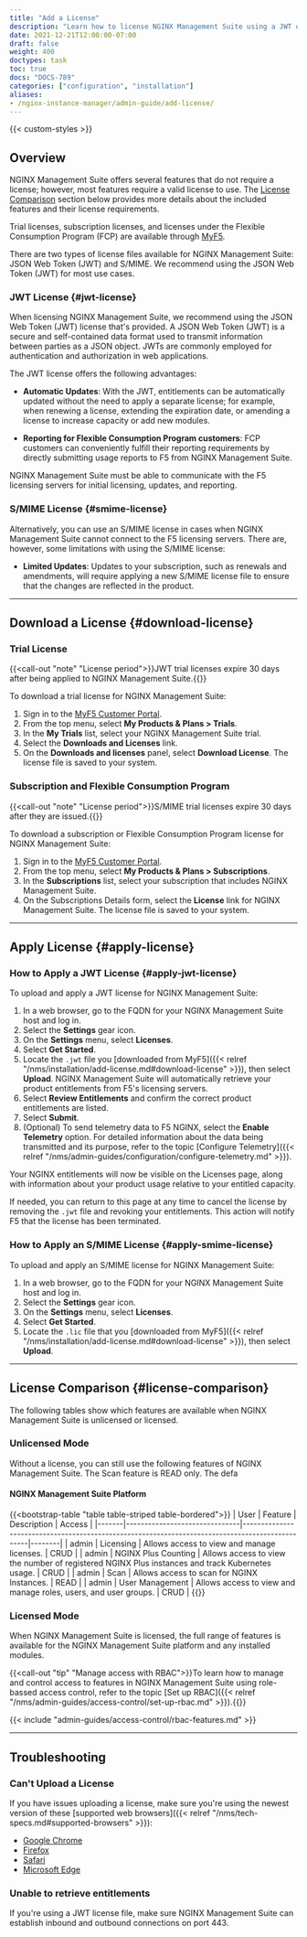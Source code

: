 ```yaml
---
title: "Add a License"
description: "Learn how to license NGINX Management Suite using a JWT or S/MIME license, explore the features accessible in licensed and unlicensed modes, and troubleshoot common issues associated with license upload and entitlement retrieval." 
date: 2021-12-21T12:00:00-07:00
draft: false
weight: 400
doctypes: task
toc: true
docs: "DOCS-789"
categories: ["configuration", "installation"]
aliases:
- /nginx-instance-manager/admin-guide/add-license/
---
```


{{< custom-styles >}}

## Overview

NGINX Management Suite offers several features that do not require a license; however, most features require a valid license to use. The [License Comparison](#license-comparison) section below provides more details about the included features and their license requirements. 

Trial licenses, subscription licenses, and licenses under the Flexible Consumption Program (FCP) are available through [MyF5](https://my.f5.com).

There are two types of license files available for NGINX Management Suite: JSON Web Token (JWT) and S/MIME. We recommend using the JSON Web Token (JWT) for most use cases.

### JWT License {#jwt-license}

When licensing NGINX Management Suite, we recommend using the JSON Web Token (JWT) license that's provided. A JSON Web Token (JWT) is a secure and self-contained data format used to transmit information between parties as a JSON object. JWTs are commonly employed for authentication and authorization in web applications.

The JWT license offers the following advantages:

- **Automatic Updates**: With the JWT, entitlements can be automatically updated without the need to apply a separate license; for example, when renewing a license, extending the expiration date, or amending a license to increase capacity or add new modules.

- **Reporting for Flexible Consumption Program customers**: FCP customers can conveniently fulfill their reporting requirements by directly submitting usage reports to F5 from NGINX Management Suite.

NGINX Management Suite must be able to communicate with the F5 licensing servers for initial licensing, updates, and reporting.

### S/MIME License {#smime-license}

Alternatively, you can use an S/MIME license in cases when NGINX Management Suite cannot connect to the F5 licensing servers. There are, however, some limitations with using the S/MIME license:

- **Limited Updates**: Updates to your subscription, such as renewals and amendments, will require applying a new S/MIME license file to ensure that the changes are reflected in the product.

---

## Download a License {#download-license}

### Trial License

{{<call-out "note" "License period">}}JWT trial licenses expire 30 days after being applied to NGINX Management Suite.{{</call-out>}}

To download a trial license for NGINX Management Suite:

1. Sign in to the [MyF5 Customer Portal](https://account.f5.com/myf5).
2. From the top menu, select **My Products & Plans > Trials**.
3. In the **My Trials** list, select your NGINX Management Suite trial.
4. Select the **Downloads and Licenses** link.
5. On the **Downloads and licenses** panel, select **Download License**. The license file is saved to your system.


### Subscription and Flexible Consumption Program

{{<call-out "note" "License period">}}S/MIME trial licenses expire 30 days after they are issued.{{</call-out>}}

To download a subscription or Flexible Consumption Program license for NGINX Management Suite:

1. Sign in to the [MyF5 Customer Portal](https://account.f5.com/myf5).
2. From the top menu, select **My Products & Plans > Subscriptions**.
3. In the **Subscriptions** list, select your subscription that includes NGINX Management Suite.
4. On the Subscriptions Details form, select the **License** link for NGINX Management Suite. The license file is saved to your system.


---

## Apply License {#apply-license}

### How to Apply a JWT License {#apply-jwt-license}

To upload and apply a JWT license for NGINX Management Suite:

1. In a web browser, go to the FQDN for your NGINX Management Suite host and log in.
2. Select the **Settings** gear icon.
3. On the **Settings** menu, select **Licenses**.
4. Select **Get Started**.
5. Locate the `.jwt` file you [downloaded from MyF5]({{< relref "/nms/installation/add-license.md#download-license" >}}), then select **Upload**. NGINX Management Suite will automatically retrieve your product entitlements from F5's licensing servers.
6. Select **Review Entitlements** and confirm the correct product entitlements are listed.
7. Select **Submit**.
8. (Optional) To send telemetry data to F5 NGINX, select the **Enable Telemetry** option. For detailed information about the data being transmitted and its purpose, refer to the topic [Configure Telemetry]({{< relref "/nms/admin-guides/configuration/configure-telemetry.md" >}}).

Your NGINX entitlements will now be visible on the Licenses page, along with information about your product usage relative to your entitled capacity.

If needed, you can return to this page at any time to cancel the license by removing the `.jwt` file and revoking your entitlements. This action will notify F5 that the license has been terminated.

### How to Apply an S/MIME License {#apply-smime-license}

To upload and apply an S/MIME license for NGINX Management Suite:

1. In a web browser, go to the FQDN for your NGINX Management Suite host and log in.
1. Select the **Settings** gear icon.
1. On the **Settings** menu, select **Licenses**.
1. Select **Get Started**.
1. Locate the `.lic` file that you [downloaded from MyF5]({{< relref "/nms/installation/add-license.md#download-license" >}}), then select **Upload**.

---

## License Comparison {#license-comparison}

The following tables show which features are available when NGINX Management Suite is unlicensed or licensed.

### Unlicensed Mode

Without a license, you can still use the following features of NGINX Management Suite. The Scan feature is READ only. The defa

#### NGINX Management Suite Platform

{{<bootstrap-table "table table-striped table-bordered">}}
| User  | Feature                       | Description                                                                                     | Access |
|-------|-------------------------------|-------------------------------------------------------------------------------------------------|--------|
| admin | Licensing                     | Allows access to view and manage licenses.                                                      | CRUD   |
| admin | NGINX&nbsp;Plus&nbsp;Counting | Allows access to view the number of registered NGINX Plus instances and track Kubernetes usage. | CRUD   |
| admin | Scan                          | Allows access to scan for NGINX Instances.                                                      | READ   |
| admin | User Management               | Allows access to view and manage roles, users, and user groups.                                 | CRUD   |
{{</bootstrap-table>}}

### Licensed Mode

When NGINX Management Suite is licensed, the full range of features is available for the NGINX Management Suite platform and any installed modules.

{{<call-out "tip" "Manage access with RBAC">}}To learn how to manage and control access to features in NGINX Management Suite using role-bassed access control, refer to the topic [Set up RBAC]({{< relref "/nms/admin-guides/access-control/set-up-rbac.md" >}}).{{</call-out>}}


{{< include "admin-guides/access-control/rbac-features.md" >}}

---

## Troubleshooting

### Can't Upload a License

If you have issues uploading a license, make sure you're using the newest version of these [supported web browsers]({{< relref "/nms/tech-specs.md#supported-browsers" >}}):

- [Google Chrome](https://www.google.com/chrome/)
- [Firefox](https://www.mozilla.org/en-US/firefox/new/)
- [Safari](https://support.apple.com/downloads/safari)
- [Microsoft Edge](https://www.microsoft.com/en-us/edge)

### Unable to retrieve entitlements

If you're using a JWT license file, make sure NGINX Management Suite can establish inbound and outbound connections on port 443.

